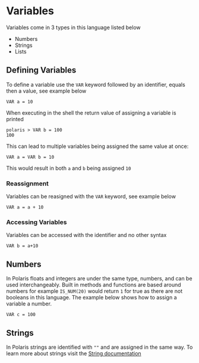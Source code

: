 # Variables

Variables come in 3 types in this language listed below
- Numbers
- Strings
- Lists

## Defining Variables
To define a variable use the `VAR` keyword followed by an identifier, equals then a value, see example below
```
VAR a = 10
```
When executing in the shell the return value of assigning a variable is printed
```
polaris > VAR b = 100
100
```
This can lead to multiple variables being assigned the same value at once:
```
VAR a = VAR b = 10
```
This would result in both `a` and `b` being assigned `10`


### Reassignment 
Variables can be reasigned with the `VAR` keyword, see example below
```
VAR a = a + 10
```

### Accessing Variables
Variables can be accessed with the identifier and no other syntax
```
VAR b = a+10
```

## Numbers
In Polaris floats and integers are under the same type, numbers, and can be used interchangeably. Built in methods and functions are based around numbers for example `IS_NUM(20)` would return `1` for true as there are not booleans in this language.
The example below shows how to assign a variable a number.
```
VAR c = 100
```

## Strings
In Polaris strings are identified with `""` and are assigned in the same way. To learn more about strings visit the [String documentation]( )
